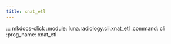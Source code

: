```yaml
---
title: xnat_etl
---
```

::: mkdocs-click
    :module: luna.radiology.cli.xnat_etl
    :command: cli
    :prog_name: xnat_etl

